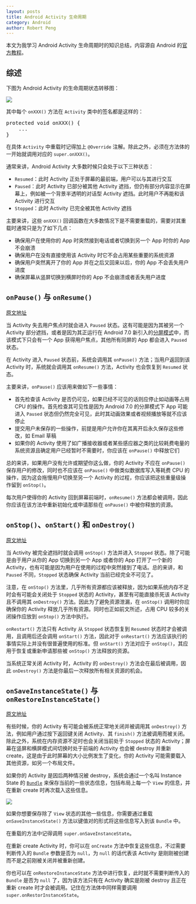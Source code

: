 ```yaml
---
layout: posts
title: Android Activity 生命周期
category: Android
author: Robert Peng
---
```


<script type="text/javascript" src="/js/syntaxhighlighters/shBrushJava.js"></script>

本文为我学习 Android Activity 生命周期时的知识总结，内容源自 Android 的[官方教程](https://developer.android.com/training/basics/activity-lifecycle/index.html)。

## 综述

下图为 Android Activity 的生命周期状态转移图：

![](https://developer.android.com/images/training/basics/basic-lifecycle.png)

其中每个 `onXXX()` 方法在 `Activity` 类中的签名都是这样的：

<pre class="brush: java">
protected void onXXX() {
	...
}
</pre>

在具体 `Activity` 中重载时记得加上 `@Override` 注解。除此之外，必须在方法体的一开始就调用对应的 `super.onXXX()`。

通常来讲，Android Activity 大多数时候只会处于以下三种状态：

- `Resumed`：此时 Activity 正处于屏幕的最前端，用户可以与其进行交互
- `Paused`：此时 Activity 已部分被其他 Activity 遮挡，但仍有部分内容显示在屏幕上，例如被一个背景半透明的对话型 Activity 遮挡。此时用户不再能和该 Activity 进行交互
- `Stopped`：此时 Activity 已完全被其他 Activity 遮挡

主要来讲，这些 `onXXX()` 回调函数在大多数情况下是不需要重载的，需要对其重载时通常只是为了如下几点：

- 确保用户在使用你的 App 时突然接到电话或者切换到另一个 App 时你的 App 不会崩溃
- 确保用户在没有直接使用该 Activity 时它不会占用某些重要的系统资源
- 确保用户突然离开了你的 App 并在之后又回来以后，你的 App 不会丢失用户进度
- 确保屏幕从竖屏切换到横屏时你的 App 不会崩溃或者丢失用户进度

## `onPause()` 与 `onResume()`

[原文地址](https://developer.android.com/training/basics/activity-lifecycle/pausing.html)

当 Activity 失去用户焦点时就会进入 `Paused` 状态。这有可能是因为其被另一个 Activity 部分遮挡，或者是因为其正运行在 Android 7.0 新引入的[分屏模式](https://developer.android.com/guide/topics/ui/multi-window.html)中，而该模式下只会有一个 App 获得用户焦点，其他所有同屏的 App 都会进入 `Paused` 状态。

在 Activity 进入 `Paused` 状态前，系统会调用其 `onPause()` 方法；当用户返回到该 Activity 时，系统就会调用其 `onResume()` 方法，Activity 也会恢复到 `Resumed` 状态。

主要来讲，`onPause()` 应该用来做如下一些事情：

- 首先检查该 Activity 是否仍可见，如果已经不可见的话则应停止如动画等占用 CPU 的操作。首先检查其可见性是因为 Android 7.0 的分屏模式下 App 可能进入 `Paused` 状态但仍然完全可见，此时其动画效果或者视频播放等就不应该停止
- 提交用户未保存的一些操作，前提是用户允许你在其离开后永久保存这些修改，如 Email 草稿
- 如果你的 Activity 使用了如广播接收器或者某些感应器之类的比较耗费电量的系统资源且确定用户已经暂时不需要时，你应该在 `onPause()` 中释放它们

总的来讲，如果用户没有允许或期望你这么做，你的 Activity 不应在 `onPause()` 保存用户的修改，同时也不应该在 `onPause()` 中做类似数据库写入等耗费 CPU 的操作，因为这会拖慢用户切换至另一个 Activity 的过程，你应该把这些重量级操作留到 `onStop()`。

每次用户使得你的 Activity 回到屏幕前端时，`onResume()` 方法都会被调用，因此你应该在该方法中重新初始化或申请那些在 `onPause()` 中被你释放的资源。

## `onStop()`、`onStart()` 和 `onDestroy()`

[原文地址](https://developer.android.com/training/basics/activity-lifecycle/stopping.html)

当 Activity 被完全遮挡时就会调用 `onStop()` 方法并进入 `Stopped` 状态。除了可能是由于用户从你的 App 切换到另一个 App 或者你的 App 打开了一个新的 Activity，也有可能是因为用户在使用的过程中突然接到了电话。总的来讲，和 `Paused` 不同，`Stopped` 状态确保 Activity 当前已经完全不可见了。

注意，在 `onStop()` 方法里，几乎所有资源都应该被释放，因为如果系统内存不足时会有可能会关闭处于 `Stopped`
状态的 Activity，甚至有可能直接杀死该 Activity 且不调用其 `onDestroy()` 方法。因此为了避免资源泄漏，在 `onStop()` 调用时你应确保你的 Activity 释放几乎所有资源。同时也正如前文所述，占用 CPU 较多的关闭操作应放到 `onStop()` 方法中执行。

`onRestart()` 方法只有 Activity 从 `Stopped` 状态恢复到 `Resumed` 状态时才会被调用，且调用后还会调用 `onStart()` 方法，因此对于 `onRestart()` 方法应该执行的事情实际上并没有很普遍使用的标准。但 `onStart()` 方法对应于 `onStop()`，其应用于恢复或重新申请那些被 `onStop()` 方法释放的资源。 

当系统正常关闭 Activity 时，Activity 的 `onDestroy()` 方法会在最后被调用，因此 `onDestroy()` 方法是你最后一次释放所有相关资源的机会。

## `onSaveInstanceState()` 与 `onRestoreInstanceState()`

[原文地址](https://developer.android.com/training/basics/activity-lifecycle/recreating.html)

有些时候，你的 Activity 有可能会被系统正常地关闭并被调用其 `onDestroy()` 方法，例如用户通过按下返回键关闭 Activity、其 `finish()` 方法被调用而被关闭。除此之外，系统在内存资源不足时也会关闭当前处于 `Stopped` 状态的 Activity；屏幕在竖屏和横屏模式间切换时处于前端的 Activity 也会被 destroy 并重新 create，这是由于此时屏幕的大小比例发生了变化，你的 Activity 可能需要载入其他资源，如另一个布局文件。

如果你的 Activity 是因后两种情况被 destroy，系统会通过一个名叫 Instance State 的 [`Bundle`](https://developer.android.com/reference/android/os/Bundle.html) 来保存当前的一些状态信息，包括布局上每一个 `View` 的信息，并在重新 create 时再次载入这些信息。

![](https://developer.android.com/images/training/basics/basic-lifecycle-savestate.png)

如果你想要保存除了 `View` 状态的其他一些信息，你需要通过重载 `onSaveInstanceState()` 方法以键值对的形式将这些信息写入到该 `Bundle` 中。

在重载的方法中记得调用 `super.onSaveInstanceState`。

在重新 create Activity 时，你可以在 `onCreate` 方法中恢复这些信息，不过需要判断传入的 `Bundle` 参数是否为 `null`，为 `null` 的话代表该 Activity 是刚刚被创建而不是之前刚被关闭并被重新创建。

你也可以在 `onRestoreInstanceState` 方法中进行恢复，此时就不需要判断传入的 `Bundle` 是否为 `null` 了，因为该方法只有在 Activity 确实是刚被 destroy 且正在重新 create 时才会被调用。记住在方法体中同样需要调用 `super.onRestorInstanceState`。

